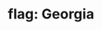 ---
layout: smileys&emotion
title: "flag: Georgia"
emoji: flag_georgia
permalink: 🇬🇪.html
image: assets/img/3moji/flag_georgia.png
---